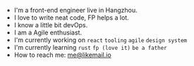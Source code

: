 - I'm a front-end engineer live in Hangzhou. 
- I love to write neat code, FP helps a lot.
- I know a little bit devOps.
- I am a Agile enthusiast.
- I'm currently working on `react` `tooling` `agile` `design system`
- I'm currently learning `rust` `fp (love it)` `be a father`
- How to reach me: me@likemail.io
